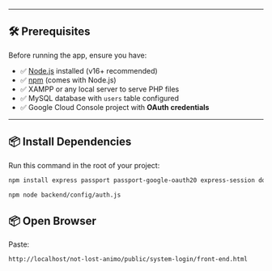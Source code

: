 
---

## 🛠️ Prerequisites

Before running the app, ensure you have:

- ✅ [Node.js](https://nodejs.org/ ) installed (v16+ recommended)
- ✅ [npm](https://www.npmjs.com/ ) (comes with Node.js)
- ✅ XAMPP or any local server to serve PHP files
- ✅ MySQL database with `users` table configured
- ✅ Google Cloud Console project with **OAuth credentials**

---

## 📦 Install Dependencies

Run this command in the root of your project:

```bash
npm install express passport passport-google-oauth20 express-session dotenv mysql2 bcryptjs
```

```bash
npm node backend/config/auth.js
```

## 📦 Open Browser

Paste:

```bash
http://localhost/not-lost-animo/public/system-login/front-end.html
```


